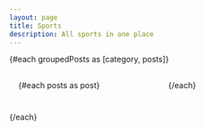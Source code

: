 ```yaml
---
layout: page
title: Sports
description: All sports in one place
---
```


<script>
  import PostItem from "$lib/components/PostItem.svelte";
  export let data;
  const { groupedPosts } = data;
</script>

{#each groupedPosts as [category, posts]}


  <div class="category-container">
    <div class="grid">
      {#each posts as post}
        <PostItem {post} />
      {/each}
    </div>
  </div>
{/each}

<style>
  .category-container {
    padding: 1rem;
    margin-bottom: 1.5rem;
  }
  .grid {
    display: grid;
    grid-template-columns: 1fr 1fr;
    grid-gap: 4rem;
  }
  h2 {
    text-transform: capitalize;
  }

  @media screen and (max-width: 800px) {
    .grid {
      grid-template-columns: 1fr;
    }
  }
</style>

